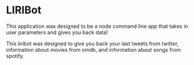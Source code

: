 # LIRIBot

This application was designed to be a node command line app that takes in user parameters and gives you back data!

This liribot was designed to give you back your last tweets from twitter, information about movies from omdb, and information about songs from spotify.
